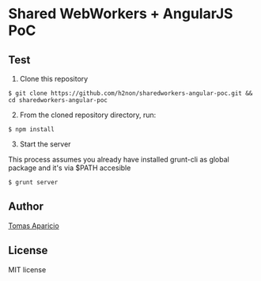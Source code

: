 # Shared WebWorkers + AngularJS PoC
## Test

1. Clone this repository

  ```
  $ git clone https://github.com/h2non/sharedworkers-angular-poc.git && cd sharedworkers-angular-poc
  ```

2. From the cloned repository directory, run:

  ```
  $ npm install
  ```

3. Start the server

  This process assumes you already have installed grunt-cli as global package and it's via $PATH accesible

  ```
  $ grunt server
  ```

## Author

[Tomas Aparicio](https://github.com/h2non)

## License

MIT license